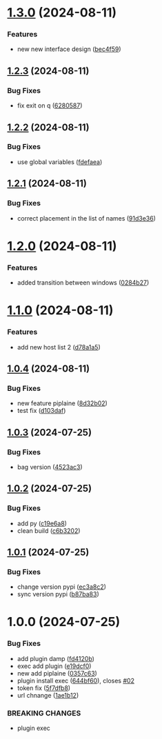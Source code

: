# [1.3.0](https://github.com/CtrlPy/hos-utility/compare/v1.2.3...v1.3.0) (2024-08-11)


### Features

* new new interface design ([bec4f59](https://github.com/CtrlPy/hos-utility/commit/bec4f59bbd1d013c09e8038bcf633043ffae2931))

## [1.2.3](https://github.com/CtrlPy/hos-utility/compare/v1.2.2...v1.2.3) (2024-08-11)


### Bug Fixes

* fix exit on q ([6280587](https://github.com/CtrlPy/hos-utility/commit/62805878b32ae865f40b03b9eb84b9bab1f78719))

## [1.2.2](https://github.com/CtrlPy/hos-utility/compare/v1.2.1...v1.2.2) (2024-08-11)


### Bug Fixes

* use global variables ([fdefaea](https://github.com/CtrlPy/hos-utility/commit/fdefaea0ea1253a916cd832cd6ed91371e5d94fa))

## [1.2.1](https://github.com/CtrlPy/hos-utility/compare/v1.2.0...v1.2.1) (2024-08-11)


### Bug Fixes

* correct placement in the list of names ([91d3e36](https://github.com/CtrlPy/hos-utility/commit/91d3e362215a084dee121d225c5756dfdfa03519))

# [1.2.0](https://github.com/CtrlPy/hos-utility/compare/v1.1.0...v1.2.0) (2024-08-11)


### Features

* added transition between windows ([0284b27](https://github.com/CtrlPy/hos-utility/commit/0284b27b3b01a3cd817fd30569a8c907f3ad1936))

# [1.1.0](https://github.com/CtrlPy/hos-utility/compare/v1.0.4...v1.1.0) (2024-08-11)


### Features

* add new host list 2 ([d78a1a5](https://github.com/CtrlPy/hos-utility/commit/d78a1a5b1636f4ccab344275fa179c8494e4e7d9))

## [1.0.4](https://github.com/CtrlPy/hos-utility/compare/v1.0.3...v1.0.4) (2024-08-11)


### Bug Fixes

* new feature piplaine ([8d32b02](https://github.com/CtrlPy/hos-utility/commit/8d32b0276013207aa3c7226d50be76a3c9f5d3fe))
* test fix ([d103daf](https://github.com/CtrlPy/hos-utility/commit/d103daf75d2561a9f9fc10086d7594419151d949))

## [1.0.3](https://github.com/CtrlPy/hos-utility/compare/v1.0.2...v1.0.3) (2024-07-25)


### Bug Fixes

* bag version ([4523ac3](https://github.com/CtrlPy/hos-utility/commit/4523ac37906fdce971e30e0d4c1eac4809b9b9e5))

## [1.0.2](https://github.com/CtrlPy/hos-utility/compare/v1.0.1...v1.0.2) (2024-07-25)


### Bug Fixes

* add py ([c19e6a8](https://github.com/CtrlPy/hos-utility/commit/c19e6a8a9a7b8698b7768adf30580f2db2fa13fd))
* clean build ([c6b3202](https://github.com/CtrlPy/hos-utility/commit/c6b3202e31f17580561e1eb5cdb1dae89ebf0d39))

## [1.0.1](https://github.com/CtrlPy/hos-utility/compare/v1.0.0...v1.0.1) (2024-07-25)


### Bug Fixes

* change version pypi ([ec3a8c2](https://github.com/CtrlPy/hos-utility/commit/ec3a8c209f75e13445eaa1f556ed71b5d243adc3))
* sync version pypi ([b87ba83](https://github.com/CtrlPy/hos-utility/commit/b87ba830458a846d6b8a4c0c408259949584b541))

# 1.0.0 (2024-07-25)


### Bug Fixes

* add plugin damp ([fd4120b](https://github.com/CtrlPy/hos-utility/commit/fd4120b0090a134b4247cffe69713f6e175cac8a))
* exec add plugin ([e19dcf0](https://github.com/CtrlPy/hos-utility/commit/e19dcf0ea3a85842ad4fc19c761852ef0ab53940))
* new add piplaine ([0357c63](https://github.com/CtrlPy/hos-utility/commit/0357c63014702752c7bf56a5941367780cfedf01))
* plugin install exec ([644bf60](https://github.com/CtrlPy/hos-utility/commit/644bf602861bad3fe026536ceddbd264b6188ec1)), closes [#02](https://github.com/CtrlPy/hos-utility/issues/02)
* token fix ([5f7dfb8](https://github.com/CtrlPy/hos-utility/commit/5f7dfb85e18ec8cd8bc8c78a7a39f010cca427c7))
* url chnange ([1ae1b12](https://github.com/CtrlPy/hos-utility/commit/1ae1b12a609cc5a6baafdccafe2c5171c10e8a02))


### BREAKING CHANGES

* plugin exec
